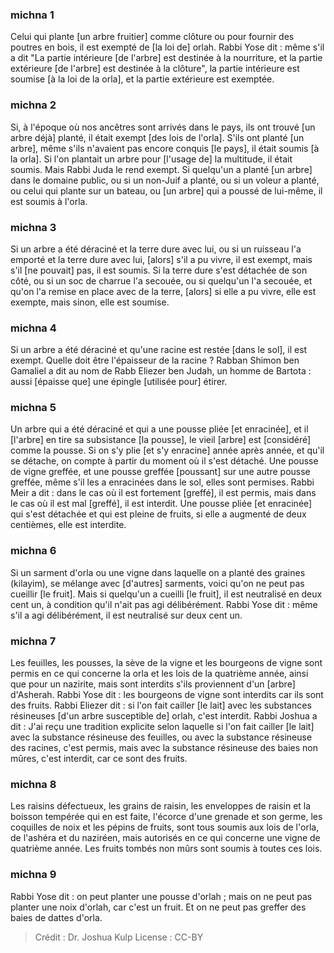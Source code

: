 
### michna 1
Celui qui plante [un arbre fruitier] comme clôture ou pour fournir des poutres en bois, il est exempté de [la loi de] orlah. Rabbi Yose dit : même s'il a dit "La partie intérieure [de l'arbre] est destinée à la nourriture, et la partie extérieure [de l'arbre] est destinée à la clôture", la partie intérieure est soumise [à la loi de la orla], et la partie extérieure est exemptée.

### michna 2
Si, à l'époque où nos ancêtres sont arrivés dans le pays, ils ont trouvé [un arbre déjà] planté, il était exempt [des lois de l'orla]. S'ils ont planté [un arbre], même s'ils n'avaient pas encore conquis [le pays], il était soumis [à la orla]. Si l'on plantait un arbre pour [l'usage de] la multitude, il était soumis. Mais Rabbi Juda le rend exempt. Si quelqu'un a planté [un arbre] dans le domaine public, ou si un non-Juif a planté, ou si un voleur a planté, ou celui qui plante sur un bateau, ou [un arbre] qui a poussé de lui-même, il est soumis à l'orla.

### michna 3
Si un arbre a été déraciné et la terre dure avec lui, ou si un ruisseau l'a emporté et la terre dure avec lui, [alors] s'il a pu vivre, il est exempt, mais s'il [ne pouvait] pas, il est soumis. Si la terre dure s'est détachée de son côté, ou si un soc de charrue l'a secouée, ou si quelqu'un l'a secouée, et qu'on l'a remise en place avec de la terre, [alors] si elle a pu vivre, elle est exempte, mais sinon, elle est soumise.

### michna 4
Si un arbre a été déraciné et qu'une racine est restée [dans le sol], il est exempt. Quelle doit être l'épaisseur de la racine ? Rabban Shimon ben Gamaliel a dit au nom de Rabb Eliezer ben Judah, un homme de Bartota : aussi [épaisse que] une épingle [utilisée pour] étirer.

### michna 5
Un arbre qui a été déraciné et qui a une pousse pliée [et enracinée], et il [l'arbre] en tire sa subsistance [la pousse], le vieil [arbre] est [considéré] comme la pousse. Si on s'y plie [et s'y enracine] année après année, et qu'il se détache, on compte à partir du moment où il s'est détaché. Une pousse de vigne greffée, et une pousse greffée [poussant] sur une autre pousse greffée, même s'il les a enracinées dans le sol, elles sont permises. Rabbi Meir a dit : dans le cas où il est fortement [greffé], il est permis, mais dans le cas où il est mal [greffé], il est interdit. Une pousse pliée [et enracinée] qui s'est détachée et qui est pleine de fruits, si elle a augmenté de deux centièmes, elle est interdite.

### michna 6
Si un sarment d'orla ou une vigne dans laquelle on a planté des graines (kilayim), se mélange avec [d'autres] sarments, voici qu'on ne peut pas cueillir [le fruit]. Mais si quelqu'un a cueilli [le fruit], il est neutralisé en deux cent un, à condition qu'il n'ait pas agi délibérément. Rabbi Yose dit : même s'il a agi délibérément, il est neutralisé sur deux cent un.

### michna 7
Les feuilles, les pousses, la sève de la vigne et les bourgeons de vigne sont permis en ce qui concerne la orla et les lois de la quatrième année, ainsi que pour un nazirite, mais sont interdits s'ils proviennent d'un [arbre] d'Asherah. Rabbi Yose dit : les bourgeons de vigne sont interdits car ils sont des fruits. Rabbi Eliezer dit : si l'on fait cailler [le lait] avec les substances résineuses [d'un arbre susceptible de] orlah, c'est interdit. Rabbi Joshua a dit : J'ai reçu une tradition explicite selon laquelle si l'on fait cailler [le lait] avec la substance résineuse des feuilles, ou avec la substance résineuse des racines, c'est permis, mais avec la substance résineuse des baies non mûres, c'est interdit, car ce sont des fruits.

### michna 8
Les raisins défectueux, les grains de raisin, les enveloppes de raisin et la boisson tempérée qui en est faite, l'écorce d'une grenade et son germe, les coquilles de noix et les pépins de fruits, sont tous soumis aux lois de l'orla, de l'ashéra et du naziréen, mais autorisés en ce qui concerne une vigne de quatrième année. Les fruits tombés non mûrs sont soumis à toutes ces lois.

### michna 9
Rabbi Yose dit : on peut planter une pousse d'orlah ; mais on ne peut pas planter une noix d'orlah, car c'est un fruit. Et on ne peut pas greffer des baies de dattes d'orla.

>Crédit : Dr. Joshua Kulp
>License : CC-BY